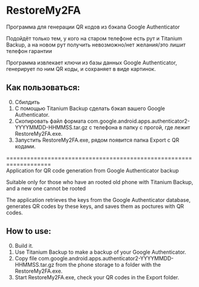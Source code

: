 # RestoreMy2FA
Программа для генерации QR кодов из бэкапа Google Authenticator

Подойдёт только тем, у кого на старом телефоне есть рут и Titanium Backup, а на новом рут получить невозможно/нет желания/это лишит телефон гарантии

Программа извлекает ключи из базы данных Google Authenticator, генерирует по ним QR коды, и сохраняет в виде картинок.
## Как пользоваться:
0. Сбилдить
1. С помощью Titanium Backup сделать бэкап вашего Google Authenticator.
2. Скопировать файл формата com.google.android.apps.authenticator2-YYYYMMDD-HHMMSS.tar.gz с телефона в папку с прогой, где лежит RestoreMy2FA.exe.
3. Запустить RestoreMy2FA.exe, рядом появится папка Export c QR кодами.

===================================================================   
Application for QR code generation from Google Authenticator backup

Suitable only for those who have an rooted old phone with Titanium Backup, and a new one cannot be rooted

The application retrieves the keys from the Google Authenticator database, generates QR codes by these keys, and saves them as poctures with QR codes. 
## How to use: 

0. Build it.
1. Use Titanium Backup to make a backup of your Google Authenticator.
2. Copy file com.google.android.apps.authenticator2-YYYYMMDD-HHMMSS.tar.gz from the phone storage to a folder with the RestoreMy2FA.exe.
3. Start RestoreMy2FA.exe, check your QR codes in the Export folder.
